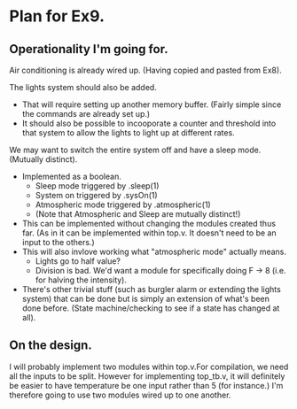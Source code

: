 # Plan for Ex9.

## Operationality I'm going for.

Air conditioning is already wired up. (Having copied and pasted from Ex8).

The lights system should also be added.
 - That will require setting up another memory buffer. (Fairly simple since the commands are already set up.)
 - It should also be possible to incooporate a counter and threshold into that system to allow the lights to light up at different rates.

We may want to switch the entire system off and have a sleep mode. (Mutually distinct).
 - Implemented as a boolean.
    - Sleep mode triggered by .sleep(1)
    - System on triggered by .sysOn(1)
    - Atmospheric mode triggered by .atmospheric(1)
    - (Note that Atmospheric and Sleep are mutually distinct!)
 - This can be implemented without changing the modules created thus far. (As in it can be implemented within top.v. It doesn't need to be an input to the others.)
 - This will also invlove working what "atmospheric mode" actually means. 
    - Lights go to half value?
    - Division is bad. We'd want a module for specifically doing F -> 8 (i.e. for halving the intensity).
 - There's other trivial stuff (such as burgler alarm or extending the lights system) that can be done but is simply an extension of what's been done before. (State machine/checking to see if a state has changed at all).

## On the design.

I will probably implement two modules within top.v.For compilation, we need all the inputs to be split. However for implementing top_tb.v, it will definitely be easier to have temperature be one input rather than 5 (for instance.) I'm therefore going to use two modules wired up to one another. 